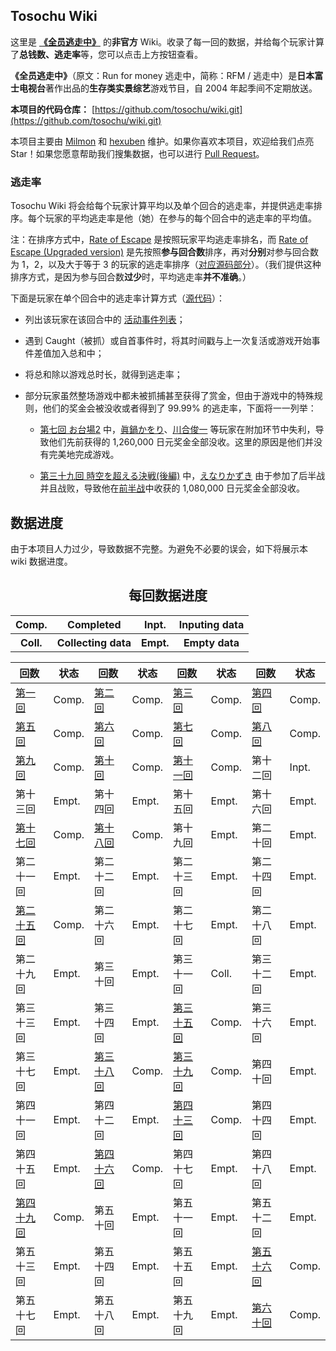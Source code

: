 ## Tosochu Wiki

这里是 [**《全员逃走中》**](https://www.fujitv.co.jp/tosochu/top.html) 的**非官方** Wiki。收录了每一回的数据，并给每个玩家计算了**总钱数、逃走率**等，您可以点击上方按钮查看。

**《全员逃走中》**（原文：Run for money 逃走中，简称：RFM / 逃走中）是**日本富士电视台**著作出品的**生存类实景综艺**游戏节目，自 2004 年起季间不定期放送。

**本项目的代码仓库：** [https://github.com/tosochu/wiki.git](https://github.com/tosochu/wiki.git)

本项目主要由 [Milmon](https://github.com/Molmin) 和 [hexuben](https://github.com/hexuben) 维护。如果你喜欢本项目，欢迎给我们点亮 Star！如果您愿意帮助我们搜集数据，也可以进行 [Pull Request](https://github.com/tosochu/wiki/compare)。

### 逃走率

Tosochu Wiki 将会给每个玩家计算平均以及单个回合的逃走率，并提供逃走率排序。每个玩家的平均逃走率是他（她）在参与的每个回合中的逃走率的平均值。

注：在排序方式中，[Rate of Escape](https://tosochu.github.io/wiki/player/?sort=escapeRate) 是按照玩家平均逃走率排名，而 [Rate of Escape (Upgraded version)](https://tosochu.github.io/wiki/player/?sort=escapeRateBetter) 是先按照**参与回合数**排序，再对**分别**对参与回合数为 1，2，以及大于等于 3 的玩家的逃走率排序（[对应源码部分](https://github.com/tosochu/wiki/blob/master/src/templates/player_list.html#L89-L94)）。（我们提供这种排序方式，是因为参与回合数**过少**时，平均逃走率**并不准确**。）

下面是玩家在单个回合中的逃走率计算方式（[源代码](https://github.com/tosochu/wiki/blob/master/src/build/main.js#L150-L175)）：

- 列出该玩家在该回合中的 [活动事件列表](https://github.com/tosochu/wiki/blob/master/src/build/main.js#L72-L74)；

- 遇到 Caught（被抓）或自首事件时，将其时间戳与上一次复活或游戏开始事件差值加入总和中；

- 将总和除以游戏总时长，就得到逃走率；

- 部分玩家虽然整场游戏中都未被抓捕甚至获得了赏金，但由于游戏中的特殊规则，他们的奖金会被没收或者得到了 99.99% 的逃走率，下面将一一列举：

  - [第七回 お台場2](https://tosochu.github.io/wiki/game/7.html) 中，[眞鍋かをり](https://tosochu.github.io/wiki/player/manabe-kawori.html)、[川合俊一](https://tosochu.github.io/wiki/player/kawai-shunichi.html) 等玩家在附加环节中失利，导致他们先前获得的 1,260,000 日元奖金全部没收。这里的原因是他们并没有完美地完成游戏。

  - [第三十九回 時空を超える決戦(後編)](https://tosochu.github.io/wiki/game/39.html) 中，[えなりかずき](https://tosochu.github.io/wiki/player/enari-kazuki.html) 由于参加了后半战并且战败，导致他在[前半战](https://tosochu.github.io/wiki/game/38.html)中收获的 1,080,000 日元奖金全部没收。

## 数据进度

由于本项目人力过少，导致数据不完整。为避免不必要的误会，如下将展示本 wiki 数据进度。

<p><h2 style="font-family: 宋体;"><center>每回数据进度</center></h2></p>
<center>
<table class="data-process-tip">
	<tr>
		<th class="data-process-tip-block completed">​Comp.</th>
		<th class="data-process-tip-text">​​Completed</th>
		<th class="data-process-tip-block inputing">​Inpt.</th>
		<th class="data-process-tip-text">​Inputing data</th>
	</tr>
	<tr>
		<th class="data-process-tip-block collecting">​Coll.</th>
		<th class="data-process-tip-text">​​Collecting data</th>
		<th class="data-process-tip-block empty">Empt.</th>
		<th class="data-process-tip-text">Empty data</th>
	</tr>
</table>
</center>

<center>
	<table class="data-process-detail">
		<thead>
			<tr>
				<th>回数</th><th>状态</th>
				<th>回数</th><th>状态</th>
				<th>回数</th><th>状态</th>
				<th>回数</th><th>状态</th>
			</tr>
		</thead>
		<tbody>
			<tr>
				<td><a href="/wiki/game/1.html">第一回</a></td><td class="completed">Comp.</td>
				<td><a href="/wiki/game/2.html">第二回</a></td><td class="completed">Comp.</td>
				<td><a href="/wiki/game/3.html">第三回</a></td><td class="completed">Comp.</td>
				<td><a href="/wiki/game/4.html">第四回</a></td><td class="completed">Comp.</td>
			</tr>
			<tr>
				<td><a href="/wiki/game/5.html">第五回</a></td><td class="completed">Comp.</td>
				<td><a href="/wiki/game/6.html">第六回</a></td><td class="completed">Comp.</td>
				<td><a href="/wiki/game/7.html">第七回</a></td><td class="completed">Comp.</td>
				<td><a href="/wiki/game/8.html">第八回</a></td><td class="completed">Comp.</td>
			</tr>
			<tr>
				<td><a href="/wiki/game/9.html">第九回</a></td><td class="completed">Comp.</td>
				<td><a href="/wiki/game/10.html">第十回</a></td><td class="completed">Comp.</td>
				<td><a href="/wiki/game/11.html">第十一回</a></td><td class="completed">Comp.</td>
				<td>第十二回</td><td class="inputing">Inpt.</td>
			</tr>
			<tr>
				<td>第十三回</td><td class="empty">Empt.</td>
				<td>第十四回</td><td class="empty">Empt.</td>
				<td>第十五回</td><td class="empty">Empt.</td>
				<td>第十六回</td><td class="empty">Empt.</td>
			</tr>
			<tr>
				<td><a href="/wiki/game/17.html">第十七回</a></td><td class="completed">Comp.</td>
				<td><a href="/wiki/game/18.html">第十八回</a></td><td class="completed">Comp.</td>
				<td>第十九回</td><td class="empty">Empt.</td>
				<td>第二十回</td><td class="empty">Empt.</td>
			</tr>
			<tr>
				<td>第二十一回</td><td class="empty">Empt.</td>
				<td>第二十二回</td><td class="empty">Empt.</td>
				<td>第二十三回</td><td class="empty">Empt.</td>
				<td>第二十四回</td><td class="empty">Empt.</td>
			</tr>
			<tr>
				<td><a href="/wiki/game/25.html">第二十五回</a></td><td class="completed">Comp.</td>
				<td>第二十六回</td><td class="empty">Empt.</td>
				<td>第二十七回</td><td class="empty">Empt.</td>
				<td>第二十八回</td><td class="empty">Empt.</td>
			</tr>
			<tr>
				<td>第二十九回</td><td class="empty">Empt.</td>
				<td>第三十回</td><td class="empty">Empt.</td>
				<td>第三十一回</td><td class="collecting">Coll.</td>
				<td>第三十二回</td><td class="empty">Empt.</td>
			</tr>
			<tr>
				<td>第三十三回</td><td class="empty">Empt.</td>
				<td>第三十四回</td><td class="empty">Empt.</td>
				<td><a href="/wiki/game/35.html">第三十五回</a></td><td class="completed">Comp.</td>
				<td>第三十六回</td><td class="empty">Empt.</td>
			</tr>
			<tr>
				<td>第三十七回</td><td class="empty">Empt.</td>
				<td><a href="/wiki/game/38.html">第三十八回</a></td><td class="completed">Comp.</td>
				<td><a href="/wiki/game/39.html">第三十九回</a></td><td class="completed">Comp.</td>
				<td>第四十回</td><td class="empty">Empt.</td>
			</tr>
			<tr>
				<td>第四十一回</td><td class="empty">Empt.</td>
				<td>第四十二回</td><td class="empty">Empt.</td>
				<td><a href="/wiki/game/43.html">第四十三回</a></td><td class="completed">Comp.</td>
				<td>第四十四回</td><td class="empty">Empt.</td>
			</tr>
			<tr>
				<td>第四十五回</td><td class="empty">Empt.</td>
				<td><a href="/wiki/game/46.html">第四十六回</a></td><td class="completed">Comp.</td>
				<td>第四十七回</td><td class="empty">Empt.</td>
				<td>第四十八回</td><td class="empty">Empt.</td>
			</tr>
			<tr>
				<td><a href="/wiki/game/49.html">第四十九回</a></td><td class="completed">Comp.</td>
				<td>第五十回</td><td class="empty">Empt.</td>
				<td>第五十一回</td><td class="empty">Empt.</td>
				<td>第五十二回</td><td class="empty">Empt.</td>
			</tr>
			<tr>
				<td>第五十三回</td><td class="empty">Empt.</td>
				<td>第五十四回</td><td class="empty">Empt.</td>
				<td>第五十五回</td><td class="empty">Empt.</td>
				<td><a href="/wiki/game/56.html">第五十六回</a></td><td class="completed">Comp.</td>
			</tr>
			<tr>
				<td>第五十七回</td><td class="empty">Empt.</td>
				<td>第五十八回</td><td class="empty">Empt.</td>
				<td>第五十九回</td><td class="empty">Empt.</td>
				<td><a href="/wiki/game/60.html">第六十回</a></td><td class="completed">Comp.</td>
			</tr>
		</tbody>
	</table>
</center>

[]()